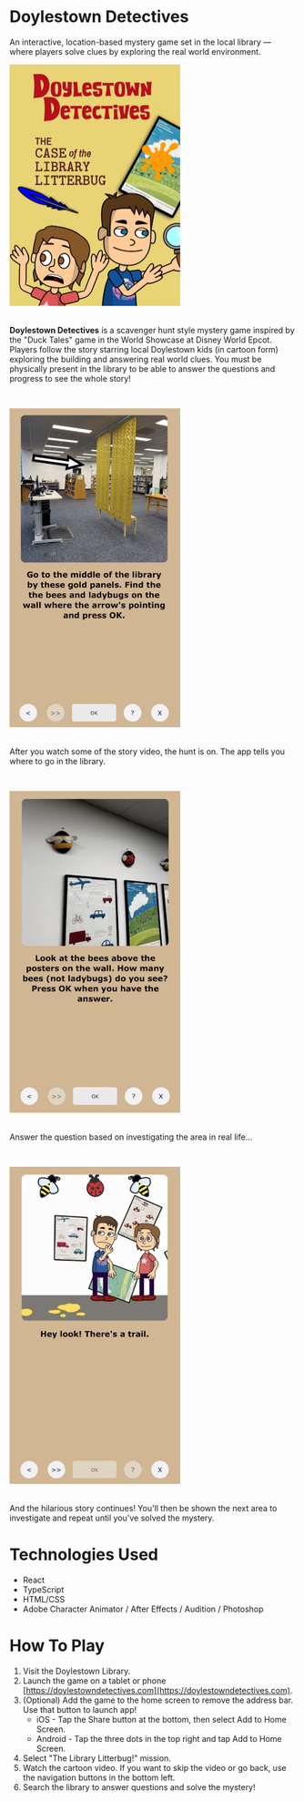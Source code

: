 # Doylestown Detectives
An interactive, location-based mystery game set in the local library — where players solve clues by exploring the real world environment.

<div align="left">
  <img src="public/images/library-mission.png" alt="Library Mission" width="300px"><br><br>
  <p style="max-width: 700px; padding-bottom: 30px;">
    <strong>Doylestown Detectives</strong> is a scavenger hunt style mystery game inspired by the "Duck Tales" game in the World Showcase at Disney World Epcot. Players follow the story starring local Doylestown kids (in cartoon form) exploring the building and answering real world clues. You must be physically present in the library to be able to answer the questions and progress to see the whole story!
  </p>

  <img src="public/images/screenshot_directions.png" alt="Directions" width="300px"><br><br>
  <p style="max-width: 700px; padding-bottom: 30px;">
    After you watch some of the story video, the hunt is on. The app tells you where to go in the library.
  </p>

  <img src="public/images/screenshot_bees.png" alt="Answer Question" width="300px"><br><br>
  <p style="max-width: 700px; padding-bottom: 30px;">
    Answer the question based on investigating the area in real life...
  </p>

  <img src="public/images/screenshot_trail.png" alt="Progress Story" width="300px"><br><br>
</div>

And the hilarious story continues! You'll then be shown the next area to investigate and repeat until you've solved the mystery.

# Technologies Used
- React
- TypeScript
- HTML/CSS
- Adobe Character Animator / After Effects / Audition / Photoshop

# How To Play
1. Visit the Doylestown Library.
2. Launch the game on a tablet or phone [https://doylestowndetectives.com](https://doylestowndetectives.com).
3. (Optional) Add the game to the home screen to remove the address bar. Use that button to launch app!
   - iOS - Tap the Share button at the bottom, then select Add to Home Screen.
   - Android - Tap the three dots in the top right and tap Add to Home Screen.
4. Select "The Library Litterbug!" mission.
5. Watch the cartoon video. If you want to skip the video or go back, use the navigation buttons in the bottom left.
6. Search the library to answer questions and solve the mystery!
